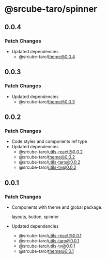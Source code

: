 # @srcube-taro/spinner

## 0.0.4

### Patch Changes

- Updated dependencies
  - @srcube-taro/theme@0.0.4

## 0.0.3

### Patch Changes

- Updated dependencies
  - @srcube-taro/theme@0.0.3

## 0.0.2

### Patch Changes

- Code styles and components ref type
- Updated dependencies
  - @srcube-taro/utils-react@0.0.2
  - @srcube-taro/theme@0.0.2
  - @srcube-taro/utils-taro@0.0.2
  - @srcube-taro/utils-tv@0.0.2

## 0.0.1

### Patch Changes

- Components with theme and global package.

  layouts, button, spinner

- Updated dependencies
  - @srcube-taro/utils-react@0.0.1
  - @srcube-taro/utils-taro@0.0.1
  - @srcube-taro/utils-tv@0.0.1
  - @srcube-taro/theme@0.0.1
